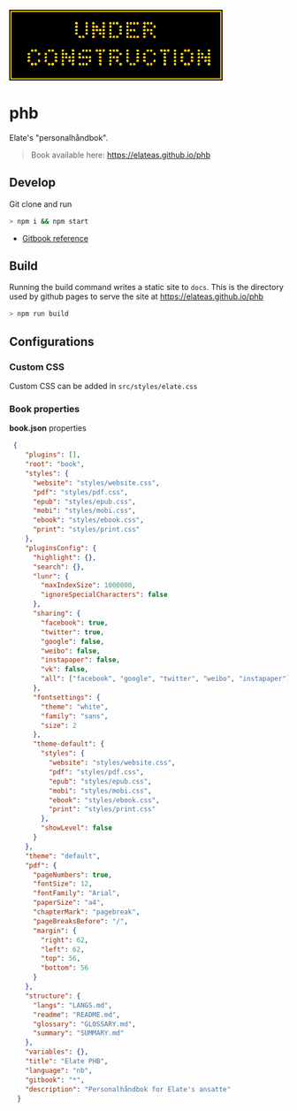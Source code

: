 
![under construction](/src/images/under_construction.gif)

# phb
Elate's "personalhåndbok".

> Book available here:
> https://elateas.github.io/phb

## Develop

Git clone and run
```bash
> npm i && npm start
```

 - [Gitbook reference](https://toolchain.gitbook.com/)

## Build

Running the build command writes a static site to `docs`. This is the directory used by github pages to serve the site at https://elateas.github.io/phb

```bash
> npm run build
```

## Configurations

### Custom CSS

Custom CSS can be added in `src/styles/elate.css`

### Book properties
**book.json** properties
```json
 {
    "plugins": [],
    "root": "book",
    "styles": {
      "website": "styles/website.css",
      "pdf": "styles/pdf.css",
      "epub": "styles/epub.css",
      "mobi": "styles/mobi.css",
      "ebook": "styles/ebook.css",
      "print": "styles/print.css"
    },
    "pluginsConfig": {
      "highlight": {},
      "search": {},
      "lunr": {
        "maxIndexSize": 1000000,
        "ignoreSpecialCharacters": false
      },
      "sharing": {
        "facebook": true,
        "twitter": true,
        "google": false,
        "weibo": false,
        "instapaper": false,
        "vk": false,
        "all": ["facebook", "google", "twitter", "weibo", "instapaper"]
      },
      "fontsettings": {
        "theme": "white",
        "family": "sans",
        "size": 2
      },
      "theme-default": {
        "styles": {
          "website": "styles/website.css",
          "pdf": "styles/pdf.css",
          "epub": "styles/epub.css",
          "mobi": "styles/mobi.css",
          "ebook": "styles/ebook.css",
          "print": "styles/print.css"
        },
        "showLevel": false
      }
    },
    "theme": "default",
    "pdf": {
      "pageNumbers": true,
      "fontSize": 12,
      "fontFamily": "Arial",
      "paperSize": "a4",
      "chapterMark": "pagebreak",
      "pageBreaksBefore": "/",
      "margin": {
        "right": 62,
        "left": 62,
        "top": 56,
        "bottom": 56
      }
    },
    "structure": {
      "langs": "LANGS.md",
      "readme": "README.md",
      "glossary": "GLOSSARY.md",
      "summary": "SUMMARY.md"
    },
    "variables": {},
    "title": "Elate PHB",
    "language": "nb",
    "gitbook": "*",
    "description": "Personalhåndbok for Elate's ansatte"
  }
```
